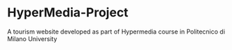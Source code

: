 # HyperMedia-Project
A tourism website developed as part of Hypermedia course in Politecnico di Milano University 
